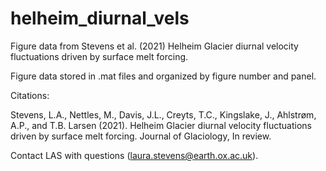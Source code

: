 # helheim_diurnal_vels
Figure data from Stevens et al. (2021) Helheim Glacier diurnal velocity fluctuations driven by surface melt forcing.

Figure data stored in .mat files and organized by figure number and panel. 

Citations:

Stevens, L.A., Nettles, M., Davis, J.L., Creyts, T.C., Kingslake, J., Ahlstrøm, A.P., and T.B. Larsen (2021). Helheim Glacier diurnal velocity fluctuations driven by surface melt forcing. Journal of Glaciology, In review. 

Contact LAS with questions (laura.stevens@earth.ox.ac.uk).
